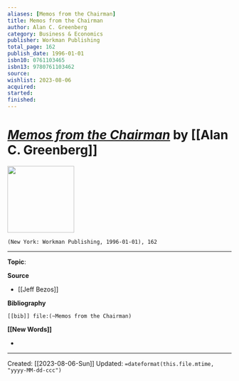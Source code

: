 ```yaml
---
aliases: [Memos from the Chairman]
title: Memos from the Chairman
author: Alan C. Greenberg
category: Business & Economics
publisher: Workman Publishing
total_page: 162
publish_date: 1996-01-01
isbn10: 0761103465
isbn13: 9780761103462
source: 
wishlist: 2023-08-06
acquired: 
started: 
finished: 
---
```

# *[Memos from the Chairman]()* by [[Alan C. Greenberg]]

<img src="http://books.google.com/books/content?id=7kQJRc5N_zcC&printsec=frontcover&img=1&zoom=1&edge=curl&source=gbs_api" width=150>

`(New York: Workman Publishing, 1996-01-01), 162`



--- 
**Topic**: 

**Source**
- [[Jeff Bezos]]

**Bibliography**

```query
[[bib]] file:(~Memos from the Chairman)
```
 

**[[New Words]]**

- 

---
Created: [[2023-08-06-Sun]]
Updated: `=dateformat(this.file.mtime, "yyyy-MM-dd-ccc")`